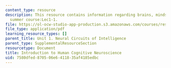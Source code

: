 ```yaml
---
content_type: resource
description: This resource contains information regarding brains, minds and machines
  summer course:Lec1-1.
file: https://ol-ocw-studio-app-production.s3.amazonaws.com/courses/res-9-003-brains-minds-and-machines-summer-course-summer-2015/7580dfed870506e6411835af4185edbc_MITRES_9_003SUM15_Lec1-1.pdf
file_type: application/pdf
learning_resource_types: []
parent_title: Unit 1. Neural Circuits of Intelligence
parent_type: SupplementalResourceSection
resourcetype: Document
title: Introduction to Human Cognitive Neuroscience
uid: 7580dfed-8705-06e6-4118-35af4185edbc
---
```

